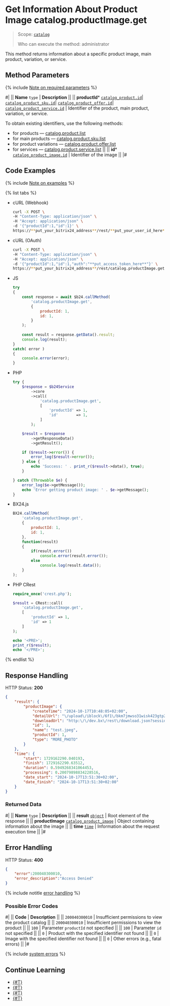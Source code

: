 # Get Information About Product Image catalog.productImage.get

> Scope: [`catalog`](../../scopes/permissions.md)
>
> Who can execute the method: administrator

This method returns information about a specific product image, main product, variation, or service.

## Method Parameters

{% include [Note on required parameters](../../../_includes/required.md) %}

#|
|| **Name**
`type` | **Description** ||
|| **productId***
[`catalog_product.id`](../data-types.md#catalog_product)\|
[`catalog_product_sku.id`](../data-types.md#catalog_product_sku)\|
[`catalog_product_offer.id`](../data-types.md#catalog_product_offer)\|
[`catalog_product_service.id`](../data-types.md#catalog_product_service) | Identifier of the product, main product, variation, or service.

To obtain existing identifiers, use the following methods:
- for products — [catalog.product.list](../product/catalog-product-list.md)
- for main products — [catalog.product.sku.list](../product/sku/catalog-product-sku-list.md)
- for product variations — [catalog.product.offer.list](../product/offer/catalog-product-offer-list.md)
- for services — [catalog.product.service.list](../product/service/catalog-product-service-list.md)
||
|| **id***
[`catalog_product_image.id`](../data-types.md#catalog_product_image) | Identifier of the image ||
|#

## Code Examples

{% include [Note on examples](../../../_includes/examples.md) %}

{% list tabs %}

- cURL (Webhook)

    ```bash
    curl -X POST \
    -H "Content-Type: application/json" \
    -H "Accept: application/json" \
    -d '{"productId":1,"id":1}' \
    https://**put_your_bitrix24_address**/rest/**put_your_user_id_here**/**put_your_webhook_here**/catalog.productImage.get
    ```

- cURL (OAuth)

    ```bash
    curl -X POST \
    -H "Content-Type: application/json" \
    -H "Accept: application/json" \
    -d '{"productId":1,"id":1,"auth":"**put_access_token_here**"}' \
    https://**put_your_bitrix24_address**/rest/catalog.productImage.get
    ```

- JS

    ```js
    try
    {
    	const response = await $b24.callMethod(
    		'catalog.productImage.get', 
    		{
    			productId: 1,
    			id: 1,
    		}
    	);
    	
    	const result = response.getData().result;
    	console.log(result);
    }
    catch( error )
    {
    	console.error(error);
    }
    ```

- PHP

    ```php
    try {
        $response = $b24Service
            ->core
            ->call(
                'catalog.productImage.get',
                [
                    'productId' => 1,
                    'id'        => 1,
                ]
            );
    
        $result = $response
            ->getResponseData()
            ->getResult();
    
        if ($result->error()) {
            error_log($result->error());
        } else {
            echo 'Success: ' . print_r($result->data(), true);
        }
    
    } catch (Throwable $e) {
        error_log($e->getMessage());
        echo 'Error getting product image: ' . $e->getMessage();
    }
    ```

- BX24.js

    ```js
    BX24.callMethod(
        'catalog.productImage.get', 
        {
            productId: 1,
            id: 1,
        }, 
        function(result)
        {
            if(result.error())
                console.error(result.error());
            else
                console.log(result.data());
        }
    );
    ```

- PHP CRest

    ```php
    require_once('crest.php');

    $result = CRest::call(
        'catalog.productImage.get',
        [
            'productId' => 1,
            'id' => 1
        ]
    );

    echo '<PRE>';
    print_r($result);
    echo '</PRE>';
    ```

{% endlist %}

## Response Handling

HTTP Status: **200**

```json
{
    "result": {
        "productImage": {
            "createTime": "2024-10-17T10:48:05+02:00",
            "detailUrl": "\/upload\/iblock\/6f1\/bkm7jmwso31wisk423gtp28iagy2e8v0\/test.jpeg",
            "downloadUrl": "http:\/\/dev.bx\/rest\/download.json?sessid=ae1ada0e5c85babd18ce4af4c702d1d9\u0026token=catalog%7CaWQ9NzY1MSZfPTZWZFhwSDRZRFRvcmNmYWtGMVRQbE4wdjZRcHA5QXBY%7CImRvd25sb2FkfGNhdGFsb2d8YVdROU56WTFNU1pmUFRaV1pGaHdTRFJaUkZSdmNtTm1ZV3RHTVZSUWJFNHdkalpSY0hBNVFYQll8YWUxYWRhMGU1Yzg1YmFiZDE4Y2U0YWY0YzcwMmQxZDki.8jeG4p%2BO6LZSDNqaRR3XdTAM6jSSD4Gtye8zm6Q5Y14%3D",
            "id": 1,
            "name": "test.jpeg",
            "productId": 1,
            "type": "MORE_PHOTO"
        }
    },
    "time": {
        "start": 1729162290.040193,
        "finish": 1729162290.63512,
        "duration": 0.5949268341064453,
        "processing": 0.20079898834228516,
        "date_start": "2024-10-17T13:51:30+02:00",
        "date_finish": "2024-10-17T13:51:30+02:00"
    }
}
```

### Returned Data

#|
|| **Name**
`type` | **Description** ||
|| **result**
[`object`](../../data-types.md) | Root element of the response ||
|| **productImage**
[`catalog_product_image`](../data-types.md#catalog_product_image) | Object containing information about the image ||
|| **time**
[`time`](../../data-types.md#time) | Information about the request execution time ||
|#

## Error Handling

HTTP Status: **400**

```json
{
    "error":200040300010,
    "error_description":"Access Denied"
}
```

{% include notitle [error handling](../../../_includes/error-info.md) %}

### Possible Error Codes

#|
|| **Code** | **Description** ||
|| `200040300010` | Insufficient permissions to view the product catalog
||
|| `200040300010` | Insufficient permissions to view the product 
||
|| `100` | Parameter `productId` not specified
|| 
|| `100` | Parameter `id` not specified
|| 
|| `0` | Product with the specified identifier not found
|| 
|| `0` | Image with the specified identifier not found
|| 
|| `0` | Other errors (e.g., fatal errors)
|| 
|#

{% include [system errors](../../../_includes/system-errors.md) %}

## Continue Learning 

- [{#T}](./catalog-product-image-add.md)
- [{#T}](./catalog-product-image-list.md)
- [{#T}](./catalog-product-image-delete.md)
- [{#T}](./catalog-product-image-get-fields.md)